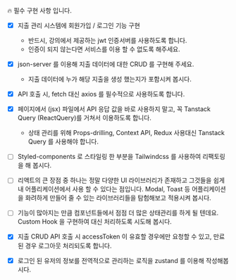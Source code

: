 <aside>
🔥 필수 구현 사항 입니다.

</aside>

- [x] 지출 관리 시스템에 회원가입 / 로그인 기능 구현
  - 반드시, 강의에서 제공하는 jwt 인증서버를 사용하도록 합니다.
  - 인증이 되지 않는다면 서비스를 이용 할 수 없도록 해주세요.
- [x] json-server 를 이용해 지출 데이터에 대한 CRUD 를 구현해 주세요.
  - 지출 데이터에 누가 해당 지출을 생성 했는지가 포함시켜 봅시다.
- [x] API 호출 시, fetch 대신 axios 를 필수적으로 사용하도록 합니다.
- [x] 페이지에서 (jsx) 파일에서 API 응답 값을 바로 사용하지 말고, 꼭 Tanstack Query (ReactQuery)를 거쳐서 이용하도록 합니다.

  - 상태 관리를 위해 Props-drilling, Context API, Redux 사용대신 Tanstack Query 를 사용해야 합니다.

- [ ] Styled-components 로 스타일링 한 부분을 Tailwindcss 를 사용하여 리팩토링을 해 봅시다.
- [ ] 리액트의 큰 장점 중 하나는 정말 다양한 UI 라이브러리가 존재하고 그것들을 쉽게 내 어플리케이션에서 사용 할 수 있다는 점입니다. Modal, Toast 등 어플리케이션을 화려하게 만들어 줄 수 있는 라이브러리들을 탐험해보고 적용시켜 봅시다.
- [ ] 기능이 많아지는 만큼 컴포넌트들에서 점점 더 많은 상태관리를 하게 될 텐데요. Custom Hook 을 구현하여 대신 처리하도록 시도해 봅시다.
- [x] 지출 CRUD API 호출 시 accessToken 이 유효할 경우에만 요청할 수 있고, 만료된 경우 로그아웃 처리되도록 합니다.
- [x] 로그인 된 유저의 정보를 전역적으로 관리하는 로직을 zustand 를 이용해 작성해봅시다.
